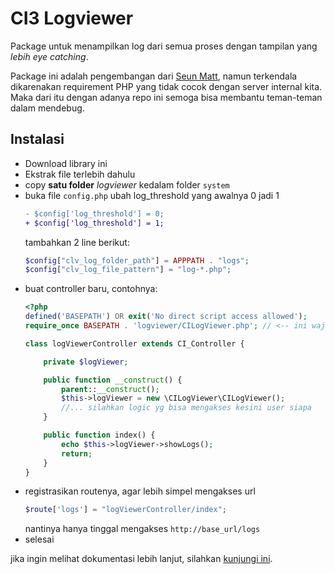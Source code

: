 # CI3 Logviewer

Package untuk menampilkan log dari semua proses dengan tampilan yang _lebih eye catching_.

Package ini adalah pengembangan dari [Seun Matt](https://github.com/SeunMatt/codeigniter-log-viewer/tree/1.1.2), namun terkendala dikarenakan requirement PHP yang tidak cocok dengan server internal kita.
Maka dari itu dengan adanya repo ini semoga bisa membantu teman-teman dalam mendebug.

## Instalasi

- Download library ini
- Ekstrak file terlebih dahulu
- copy **satu folder** _logviewer_ kedalam folder ```system```
- buka file ```config.php```
    ubah log_threshold yang awalnya 0 jadi 1
    ```diff
    - $config['log_threshold'] = 0;
    + $config['log_threshold'] = 1;
    ```
    tambahkan 2 line berikut:
    ```php
    $config["clv_log_folder_path"] = APPPATH . "logs";
    $config["clv_log_file_pattern"] = "log-*.php";
    ```
- buat controller baru, contohnya:
    ```php
    <?php
    defined('BASEPATH') OR exit('No direct script access allowed');
    require_once BASEPATH . 'logviewer/CILogViewer.php'; // <-- ini wajib ada

    class logViewerController extends CI_Controller {

        private $logViewer;

        public function __construct() {
            parent::__construct(); 
            $this->logViewer = new \CILogViewer\CILogViewer();
            //... silahkan logic yg bisa mengakses kesini user siapa
        }

        public function index() {
            echo $this->logViewer->showLogs();
            return;
        }
    }
    ```
- registrasikan routenya, agar lebih simpel mengakses url
    ```php
    $route['logs'] = "logViewerController/index";
    ```
    nantinya hanya tinggal mengakses ```http://base_url/logs```
- selesai

jika ingin melihat dokumentasi lebih lanjut, silahkan [kunjungi ini](https://github.com/SeunMatt/codeigniter-log-viewer/wiki/CodeIgniter-3-Guide#viewing-log-files-via-api-calls).